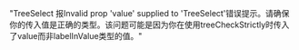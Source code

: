 "TreeSelect 报Invalid prop 'value' supplied to 'TreeSelect'错误提示。请确保你的传入值是正确的类型。该问题可能是因为你在使用treeCheckStrictly时传入了value而非labelInValue类型的值。"
